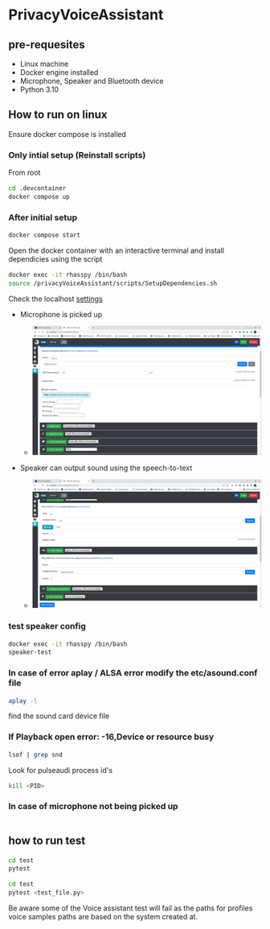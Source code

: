 # PrivacyVoiceAssistant

## pre-requesites

- Linux machine
- Docker engine installed
- Microphone, Speaker and Bluetooth device
- Python 3.10 

## How to run on linux

Ensure docker compose is installed

### Only intial setup (Reinstall scripts)  

From root

```sh
cd .devcontainer
docker compose up 
```

### After initial setup
```sh
docker compose start
```

Open the docker container with an interactive terminal and install dependicies using the script

```sh
docker exec -it rhasspy /bin/bash
source /privacyVoiceAssistant/scripts/SetupDependencies.sh
```

Check the localhost [settings](http://localhost:12101/settings#microphone)
- Microphone is picked up 
    - ![pyaudio](/notes/images/Pyaudio_Microphone.png)

- Speaker can output sound using the speech-to-text  
    - ![speaker](/notes/images/speaker_audio.png)

### test speaker config

```sh
docker exec -it rhasspy /bin/bash
speaker-test 
```

### In case of error aplay / ALSA error modify the etc/asound.conf file 

```sh 
aplay -l
```

find the sound card device file <expand later>

### If Playback open error: -16,Device or resource busy

```sh
lsof | grep snd
```

Look for pulseaudi process id's

```sh
kill <PID>
```



### In case of microphone not being picked up 

```sh
```



## how to run test 

```sh
cd test
pytest 
```

```sh
cd test
pytest <test_file.py>
```

Be aware some of the Voice assistant test will fail as the paths for profiles voice samples paths are based on the system created at.   
